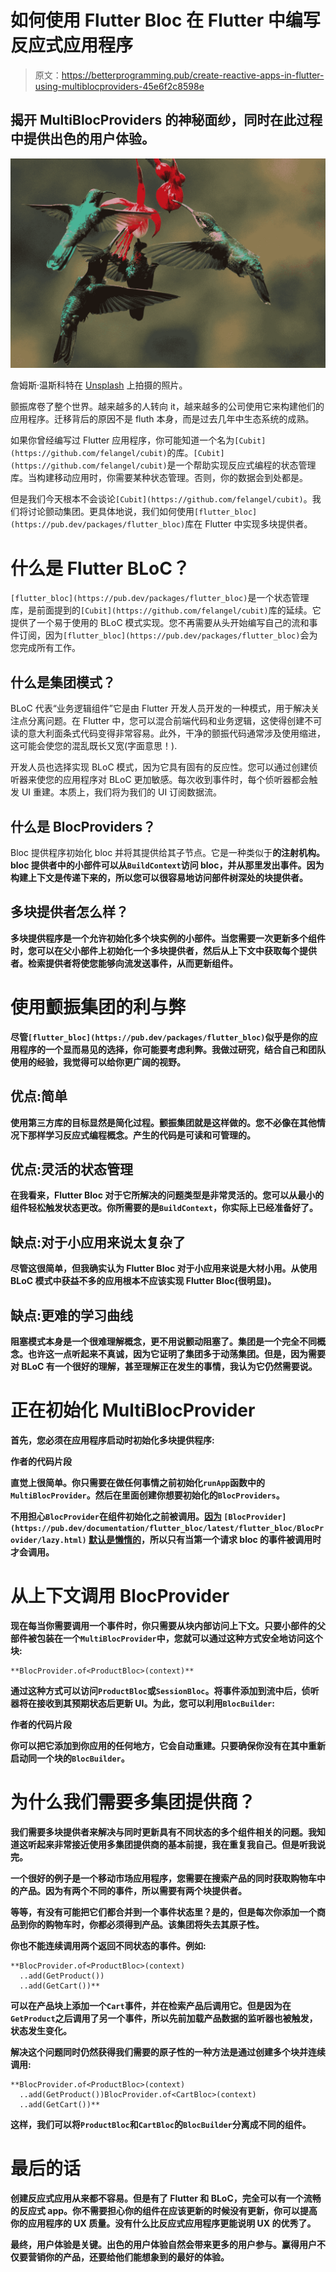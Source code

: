 # 如何使用 Flutter Bloc 在 Flutter 中编写反应式应用程序

> 原文：<https://betterprogramming.pub/create-reactive-apps-in-flutter-using-multiblocproviders-45e6f2c8598e>

## 揭开 MultiBlocProviders 的神秘面纱，同时在此过程中提供出色的用户体验。

![](img/5e12e0d3be8e87de5f2c3735c89401f2.png)

詹姆斯·温斯科特在 [Unsplash](https://unsplash.com?utm_source=medium&utm_medium=referral) 上拍摄的照片。

颤振席卷了整个世界。越来越多的人转向 it，越来越多的公司使用它来构建他们的应用程序。迁移背后的原因不是 fluth 本身，而是过去几年中生态系统的成熟。

如果你曾经编写过 Flutter 应用程序，你可能知道一个名为`[Cubit](https://github.com/felangel/cubit)`的库。`[Cubit](https://github.com/felangel/cubit)`是一个帮助实现反应式编程的状态管理库。当构建移动应用时，你需要某种状态管理。否则，你的数据会到处都是。

但是我们今天根本不会谈论`[Cubit](https://github.com/felangel/cubit)`。我们将讨论颤动集团。更具体地说，我们如何使用`[flutter_bloc](https://pub.dev/packages/flutter_bloc)`库在 Flutter 中实现多块提供者。

# 什么是 Flutter BLoC？

`[flutter_bloc](https://pub.dev/packages/flutter_bloc)`是一个状态管理库，是前面提到的`[Cubit](https://github.com/felangel/cubit)`库的延续。它提供了一个易于使用的 BLoC 模式实现。您不再需要从头开始编写自己的流和事件订阅，因为`[flutter_bloc](https://pub.dev/packages/flutter_bloc)`会为您完成所有工作。

## 什么是集团模式？

BLoC 代表“业务逻辑组件”它是由 Flutter 开发人员开发的一种模式，用于解决关注点分离问题。在 Flutter 中，您可以混合前端代码和业务逻辑，这使得创建不可读的意大利面条式代码变得非常容易。此外，干净的颤振代码通常涉及使用缩进，这可能会使您的混乱既长又宽(字面意思！).

开发人员也选择实现 BLoC 模式，因为它具有固有的反应性。您可以通过创建侦听器来使您的应用程序对 BLoC 更加敏感。每次收到事件时，每个侦听器都会触发 UI 重建。本质上，我们将为我们的 UI 订阅数据流。

## 什么是 BlocProviders？

Bloc 提供程序初始化 bloc 并将其提供给其子节点。它是一种类似于**的注射机构。bloc 提供者中的小部件可以从`BuildContext`访问 bloc，并从那里发出事件。因为构建上下文是传递下来的，所以您可以很容易地访问部件树深处的块提供者。**

## **多块提供者怎么样？**

**多块提供程序是一个允许初始化多个块实例的小部件。当您需要一次更新多个组件时，您可以在父小部件上初始化一个多块提供者，然后从上下文中获取每个提供者。检索提供者将使您能够向流发送事件，从而更新组件。**

# **使用颤振集团的利与弊**

**尽管`[flutter_bloc](https://pub.dev/packages/flutter_bloc)`似乎是你的应用程序的一个显而易见的选择，你可能要考虑利弊。我做过研究，结合自己和团队使用的经验，我觉得可以给你更广阔的视野。**

## **优点:简单**

**使用第三方库的目标显然是简化过程。颤振集团就是这样做的。您不必像在其他情况下那样学习反应式编程概念。产生的代码是可读和可管理的。**

## **优点:灵活的状态管理**

**在我看来，Flutter Bloc 对于它所解决的问题类型是非常灵活的。您可以从最小的组件轻松触发状态更改。你所需要的是`BuildContext`，你实际上已经准备好了。**

## **缺点:对于小应用来说太复杂了**

**尽管这很简单，但我确实认为 Flutter Bloc 对于小应用来说是大材小用。从使用 BLoC 模式中获益不多的应用根本不应该实现 Flutter Bloc(很明显)。**

## **缺点:更难的学习曲线**

**阻塞模式本身是一个很难理解概念，更不用说颤动阻塞了。集团是一个完全不同概念。也许这一点听起来不真诚，因为它证明了集团多于动荡集团。但是，因为需要对 BLoC 有一个很好的理解，甚至理解正在发生的事情，我认为它仍然需要说。**

# **正在初始化 MultiBlocProvider**

**首先，您必须在应用程序启动时初始化多块提供程序:**

**作者的代码片段**

**直觉上很简单。你只需要在做任何事情之前初始化`runApp`函数中的`MultiBlocProvider`。然后在里面创建你想要初始化的`BlocProviders`。**

**不用担心`BlocProvider`在组件初始化之前被调用。[因为](https://pub.dev/documentation/flutter_bloc/latest/flutter_bloc/BlocProvider/lazy.html) `[BlocProvider](https://pub.dev/documentation/flutter_bloc/latest/flutter_bloc/BlocProvider/lazy.html)` [默认是懒惰的](https://pub.dev/documentation/flutter_bloc/latest/flutter_bloc/BlocProvider/lazy.html)，所以只有当第一个请求 bloc 的事件被调用时才会调用。**

# **从上下文调用 BlocProvider**

**现在每当你需要调用一个事件时，你只需要从块内部访问上下文。只要小部件的父部件被包装在一个`MultiBlocProvider`中，您就可以通过这种方式安全地访问这个块:**

```
**BlocProvider.of<ProductBloc>(context)**
```

**通过这种方式可以访问`ProductBloc`或`SessionBloc`。将事件添加到流中后，侦听器将在接收到其预期状态后更新 UI。为此，您可以利用`BlocBuilder`:**

**作者的代码片段**

**你可以把它添加到你应用的任何地方，它会自动重建。只要确保你没有在其中重新启动同一个块的`BlocBuilder`。**

# **为什么我们需要多集团提供商？**

**我们需要多块提供者来解决与同时更新具有不同状态的多个组件相关的问题。我知道这听起来非常接近使用多集团提供商的基本前提，我在重复我自己。但是听我说完。**

**一个很好的例子是一个移动市场应用程序，您需要在搜索产品的同时获取购物车中的产品。因为有两个不同的事件，所以需要有两个块提供者。**

**等等，有没有可能把它们都合并到一个事件状态里？是的，但是每次你添加一个商品到你的购物车时，你都必须得到产品。该集团将失去其原子性。**

**你也不能连续调用两个返回不同状态的事件。例如:**

```
**BlocProvider.of<ProductBloc>(context)
  ..add(GetProduct())
  ..add(GetCart())**
```

**可以在产品块上添加一个`Cart`事件，并在检索产品后调用它。但是因为在`GetProduct`之后调用了另一个事件，所以先前加载产品数据的监听器也被触发，状态发生变化。**

**解决这个问题同时仍然获得我们需要的原子性的一种方法是通过创建多个块并连续调用:**

```
**BlocProvider.of<ProductBloc>(context)
  ..add(GetProduct())BlocProvider.of<CartBloc>(context)
  ..add(GetCart())**
```

**这样，我们可以将`ProductBloc`和`CartBloc`的`BlocBuilder`分离成不同的组件。**

# **最后的话**

**创建反应式应用从来都不容易。但是有了 Flutter 和 BLoC，完全可以有一个流畅的反应式 app。你不需要担心你的组件在应该更新的时候没有更新，你可以提高你的应用程序的 UX 质量。没有什么比反应式应用程序更能说明 UX 的优秀了。**

**最终，用户体验是关键。出色的用户体验自然会带来更多的用户参与。赢得用户不仅要营销你的产品，还要给他们能想象到的最好的体验。**